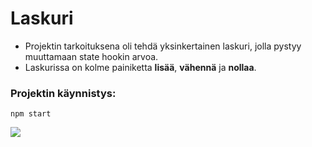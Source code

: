 # Laskuri

* Projektin tarkoituksena oli tehdä yksinkertainen laskuri, jolla pystyy muuttamaan state hookin arvoa.
* Laskurissa on kolme painiketta **lisää**, **vähennä** ja **nollaa**.

### Projektin käynnistys:
```npm start```

![](https://i.ibb.co/dDMTSsQ/Capture.png)